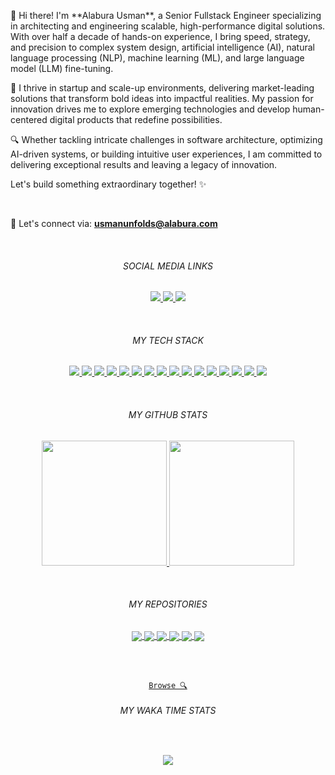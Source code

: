 <p align="left">
👋 Hi there! I'm **Alabura Usman**, a Senior Fullstack Engineer specializing in architecting and engineering scalable, high-performance digital solutions. With over half a decade of hands-on experience, I bring speed, strategy, and precision to complex system design, artificial intelligence (AI), natural language processing (NLP), machine learning (ML), and large language model (LLM) fine-tuning.

🚀 I thrive in startup and scale-up environments, delivering market-leading solutions that transform bold ideas into impactful realities. My passion for innovation drives me to explore emerging technologies and develop human-centered digital products that redefine possibilities.

🔍 Whether tackling intricate challenges in software architecture, optimizing AI-driven systems, or building intuitive user experiences, I am committed to delivering exceptional results and leaving a legacy of innovation.

Let's build something extraordinary together! ✨
</p>
<br/>

<p align="left">
  💬 Let's connect via: <strong><a href="mailto:usmanunfolds@alabura.com">usmanunfolds@alabura.com</a></strong> 
</p>
<br/>

<h6 align="center">SOCIAL MEDIA LINKS</h6>

<p align="center">
  <a href="https://github.com/Alabs02">
    <img src="https://img.shields.io/badge/-@Alabs02-%23181717?style=flat-square&logo=github" />
  </a>
  <a href="https://codepen.io/Alabura">
    <img src="https://img.shields.io/badge/-@Alabura-%23000814?style=flat-square&logo=codepen" />
  </a>
  <a href="https://www.linkedin.com/in/alabura-usman-dev/">
    <img src="https://img.shields.io/badge/-@Alabura Usman-%230077B5?style=flat-square&logo=linkedin" />
  </a>
</p>
<br/>

<h6 align="center">MY TECH STACK</h6>
<p align="center">
  <a href="TypeScript">
    <img src="https://img.shields.io/badge/-TypeScript-007ACC?style=flat-square&logo=typescript&logoColor=white" />
  </a>
  <a href="Javascript">
    <img src="https://img.shields.io/badge/-JavaScript-%23F7DF1C?style=flat-square&logo=javascript&logoColor=000000&labelColor=%23F7DF1C&color=%23FFCE5A" />
  </a>
  <a href="Python">
    <img src="https://img.shields.io/badge/-Python-%23F7DF1C?style=flat-square&logo=python&logoColor=FFE873&labelColor=306998&color=FFD43B" />
  </a>
  <a href="React JS">
    <img src="https://img.shields.io/badge/-React JS-%23282C34?style=flat-square&logo=react" />
  </a>
  <a href="NEXT JS">
    <img src="https://img.shields.io/badge/-Next%20JS-%23282C34?style=flat-square&logo=next.js" />
  </a>
  <a href="Node JS">
    <img src="https://img.shields.io/badge/-Node_JS-%23F7DF1C?style=flat-square&logo=node-js&logoColor=000000&labelColor=ecf3eb&color=3C873A" />
  </a>
  <a href="Nest JS">
    <img src="https://img.shields.io/badge/-Nest%20JS-%23F7DF1C?style=flat-square&logo=nest&logoColor=000000&labelColor=fbeaec&color=db2840" />
  </a>
  <a href="REDUX">
    <img src="https://img.shields.io/badge/-Redux-%23282C34?style=flat-square&logo=redux" />
  </a>
  <a href="Vue JS">
    <img src="https://img.shields.io/badge/-Vue.js-%232c3e50?style=flat-square&logo=vuedotjs" />
  </a>
  <a href="Angular JS">
    <img src="https://img.shields.io/badge/-Angular JS-%23F05032?style=flat-square&logo=angular" />
  </a>
  <a href="SASS">
    <img src="https://img.shields.io/badge/-Sass-%23CC6699?style=flat-square&logo=sass&logoColor=ffffff" />
  </a>
  <a href="Vite">
    <img src="https://img.shields.io/badge/-Vite-%23646CFF?style=flat-square&logo=vite&logoColor=ffffff" />
  </a>
  <a href="ESLint">
    <img src="https://img.shields.io/badge/-ESLint-%234B32C3?style=flat-square&logo=eslint" />
  </a>
  <a href="GIT">
    <img src="https://img.shields.io/badge/-Git-%23F05032?style=flat-square&logo=git&logoColor=%23ffffff" />
  </a>
  <a href="Netlify">
    <img src="https://img.shields.io/badge/-AWS Amplify-%FF9900?style=flat-square&logo=aws&logoColor=ffffff" />
  </a>
  <a href="Firebase">
    <img src="https://img.shields.io/badge/-Firebase-%23014242?style=flat-square&logo=firebase&logoColor=ffffff" />
  </a>
</p>
<br/>

<h6 align="center">MY GITHUB STATS</h6>

<p align="center">
  <a href="https://github.com/anuraghazra/github-readme-stats"title="Go to docs">
    <img height="200" src="https://github-readme-stats.vercel.app/api?username=alabs02&show_icons=true&bg_color=001d3d&icon_color=e8fafa&text_color=bde0fe&title_color=e8fafa&border_radius=15&line_height=30&count_private=true&hide_border=true">
  </a>
  <a href="https://github.com/anuraghazra/github-readme-stats" title="Go to docs">
    <img height="200" src="https://github-readme-stats.vercel.app/api/top-langs/?username=alabs02&hide=c%23,powershell,java&title_color=e8fafa&text_color=bde0fe&bg_color=001d3d&langs_count=10&layout=compact&border_radius=15&hide_border=true&line_height=30" />
  </a>
</p>
<br/>

<h6 align="center">MY REPOSITORIES</h6>

<p align="center">
  <a href="https://github.com/Alabs02/wikipedia-insights-validator" title="Go to repo">
    <img align="center" src="https://github-readme-stats.vercel.app/api/pin/?username=alabs02&repo=wikipedia-insights-validator&bg_color=d8f3dc&hide_border=true&border_radius=15&line_height=30&title_color=000814&text_color=000814&icon_color=014242" />
  </a>
  <a href="https://github.com/Alabs02/alabura.com" title="Go to repo">
    <img align="center" src="https://github-readme-stats.vercel.app/api/pin/?username=alabs02&repo=alabura.com&bg_color=d8f3dc&hide_border=true&border_radius=15&line_height=30&title_color=000814&text_color=000814&icon_color=014242" />
  </a>
  <a href="https://github.com/Alabs02/Openai-Vision-App" title="Go to repo">
    <img align="center" src="https://github-readme-stats.vercel.app/api/pin/?username=alabs02&repo=Openai-Vision-App&bg_color=d8f3dc&hide_border=true&border_radius=15&line_height=30&title_color=000814&text_color=000814&icon_color=014242" />
  </a>
  <a href="https://github.com/Alabs02/vue3-headless-otp-pin-form" title="Go to repo">
    <img align="center" src="https://github-readme-stats.vercel.app/api/pin/?username=alabs02&repo=vue3-headless-otp-pin-form&bg_color=d8f3dc&hide_border=true&border_radius=15&line_height=30&title_color=000814&text_color=000814&icon_color=014242" />
  </a>
  <a href="https://github.com/Alabs02/calendar-app" title="Go to repo">
    <img align="center" src="https://github-readme-stats.vercel.app/api/pin/?username=alabs02&repo=calendar-app&bg_color=d8f3dc&hide_border=true&border_radius=15&line_height=30&title_color=000814&text_color=000814&icon_color=014242" />
  </a>
   <a href="https://github.com/Alabs02/bbm.labs.twin" title="Go to repo">
    <img align="center" src="https://github-readme-stats.vercel.app/api/pin/?username=alabs02&repo=bbm.labs.twin&bg_color=d8f3dc&hide_border=true&border_radius=15&line_height=30&title_color=000814&text_color=000814&icon_color=014242" />
  </a>
</p>
<br /><br />

<p align="center">
  <code align="center"><a href="https://github.com/alabs02?tab=repositories" title="Browse">Browse 🔍</a>
</code>

<h6 align="center">MY WAKA TIME STATS</h6>
<br/>
<p align="center" style="width:100%;">
  <img align="center" src="https://github-readme-stats.vercel.app/api/wakatime?username=UsmanUnfolds" />
</p>
<br/>
<br/>
</p>
